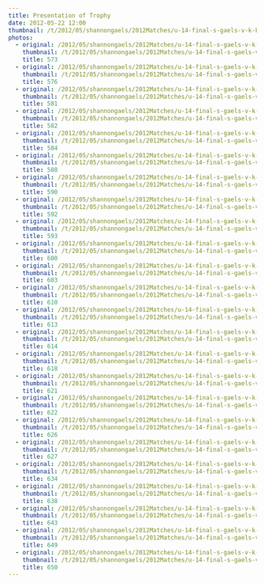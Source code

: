 ```yaml
---
title: Presentation of Trophy
date: 2012-05-22 12:00
thumbnail: /t/2012/05/shannongaels/2012Matches/u-14-final-s-gaels-v-k-bride/presentation-of-trophy/573.jpg
photos:
  - original: /2012/05/shannongaels/2012Matches/u-14-final-s-gaels-v-k-bride/presentation-of-trophy/573.jpg
    thumbnail: /t/2012/05/shannongaels/2012Matches/u-14-final-s-gaels-v-k-bride/presentation-of-trophy/573.jpg
    title: 573
  - original: /2012/05/shannongaels/2012Matches/u-14-final-s-gaels-v-k-bride/presentation-of-trophy/576.jpg
    thumbnail: /t/2012/05/shannongaels/2012Matches/u-14-final-s-gaels-v-k-bride/presentation-of-trophy/576.jpg
    title: 576
  - original: /2012/05/shannongaels/2012Matches/u-14-final-s-gaels-v-k-bride/presentation-of-trophy/581.jpg
    thumbnail: /t/2012/05/shannongaels/2012Matches/u-14-final-s-gaels-v-k-bride/presentation-of-trophy/581.jpg
    title: 581
  - original: /2012/05/shannongaels/2012Matches/u-14-final-s-gaels-v-k-bride/presentation-of-trophy/582.jpg
    thumbnail: /t/2012/05/shannongaels/2012Matches/u-14-final-s-gaels-v-k-bride/presentation-of-trophy/582.jpg
    title: 582
  - original: /2012/05/shannongaels/2012Matches/u-14-final-s-gaels-v-k-bride/presentation-of-trophy/584.jpg
    thumbnail: /t/2012/05/shannongaels/2012Matches/u-14-final-s-gaels-v-k-bride/presentation-of-trophy/584.jpg
    title: 584
  - original: /2012/05/shannongaels/2012Matches/u-14-final-s-gaels-v-k-bride/presentation-of-trophy/588.jpg
    thumbnail: /t/2012/05/shannongaels/2012Matches/u-14-final-s-gaels-v-k-bride/presentation-of-trophy/588.jpg
    title: 588
  - original: /2012/05/shannongaels/2012Matches/u-14-final-s-gaels-v-k-bride/presentation-of-trophy/590.jpg
    thumbnail: /t/2012/05/shannongaels/2012Matches/u-14-final-s-gaels-v-k-bride/presentation-of-trophy/590.jpg
    title: 590
  - original: /2012/05/shannongaels/2012Matches/u-14-final-s-gaels-v-k-bride/presentation-of-trophy/592.jpg
    thumbnail: /t/2012/05/shannongaels/2012Matches/u-14-final-s-gaels-v-k-bride/presentation-of-trophy/592.jpg
    title: 592
  - original: /2012/05/shannongaels/2012Matches/u-14-final-s-gaels-v-k-bride/presentation-of-trophy/593.jpg
    thumbnail: /t/2012/05/shannongaels/2012Matches/u-14-final-s-gaels-v-k-bride/presentation-of-trophy/593.jpg
    title: 593
  - original: /2012/05/shannongaels/2012Matches/u-14-final-s-gaels-v-k-bride/presentation-of-trophy/600.jpg
    thumbnail: /t/2012/05/shannongaels/2012Matches/u-14-final-s-gaels-v-k-bride/presentation-of-trophy/600.jpg
    title: 600
  - original: /2012/05/shannongaels/2012Matches/u-14-final-s-gaels-v-k-bride/presentation-of-trophy/603.jpg
    thumbnail: /t/2012/05/shannongaels/2012Matches/u-14-final-s-gaels-v-k-bride/presentation-of-trophy/603.jpg
    title: 603
  - original: /2012/05/shannongaels/2012Matches/u-14-final-s-gaels-v-k-bride/presentation-of-trophy/610.jpg
    thumbnail: /t/2012/05/shannongaels/2012Matches/u-14-final-s-gaels-v-k-bride/presentation-of-trophy/610.jpg
    title: 610
  - original: /2012/05/shannongaels/2012Matches/u-14-final-s-gaels-v-k-bride/presentation-of-trophy/613.jpg
    thumbnail: /t/2012/05/shannongaels/2012Matches/u-14-final-s-gaels-v-k-bride/presentation-of-trophy/613.jpg
    title: 613
  - original: /2012/05/shannongaels/2012Matches/u-14-final-s-gaels-v-k-bride/presentation-of-trophy/614.jpg
    thumbnail: /t/2012/05/shannongaels/2012Matches/u-14-final-s-gaels-v-k-bride/presentation-of-trophy/614.jpg
    title: 614
  - original: /2012/05/shannongaels/2012Matches/u-14-final-s-gaels-v-k-bride/presentation-of-trophy/618.jpg
    thumbnail: /t/2012/05/shannongaels/2012Matches/u-14-final-s-gaels-v-k-bride/presentation-of-trophy/618.jpg
    title: 618
  - original: /2012/05/shannongaels/2012Matches/u-14-final-s-gaels-v-k-bride/presentation-of-trophy/621.jpg
    thumbnail: /t/2012/05/shannongaels/2012Matches/u-14-final-s-gaels-v-k-bride/presentation-of-trophy/621.jpg
    title: 621
  - original: /2012/05/shannongaels/2012Matches/u-14-final-s-gaels-v-k-bride/presentation-of-trophy/622.jpg
    thumbnail: /t/2012/05/shannongaels/2012Matches/u-14-final-s-gaels-v-k-bride/presentation-of-trophy/622.jpg
    title: 622
  - original: /2012/05/shannongaels/2012Matches/u-14-final-s-gaels-v-k-bride/presentation-of-trophy/626.jpg
    thumbnail: /t/2012/05/shannongaels/2012Matches/u-14-final-s-gaels-v-k-bride/presentation-of-trophy/626.jpg
    title: 626
  - original: /2012/05/shannongaels/2012Matches/u-14-final-s-gaels-v-k-bride/presentation-of-trophy/627.jpg
    thumbnail: /t/2012/05/shannongaels/2012Matches/u-14-final-s-gaels-v-k-bride/presentation-of-trophy/627.jpg
    title: 627
  - original: /2012/05/shannongaels/2012Matches/u-14-final-s-gaels-v-k-bride/presentation-of-trophy/634.jpg
    thumbnail: /t/2012/05/shannongaels/2012Matches/u-14-final-s-gaels-v-k-bride/presentation-of-trophy/634.jpg
    title: 634
  - original: /2012/05/shannongaels/2012Matches/u-14-final-s-gaels-v-k-bride/presentation-of-trophy/638.jpg
    thumbnail: /t/2012/05/shannongaels/2012Matches/u-14-final-s-gaels-v-k-bride/presentation-of-trophy/638.jpg
    title: 638
  - original: /2012/05/shannongaels/2012Matches/u-14-final-s-gaels-v-k-bride/presentation-of-trophy/643.jpg
    thumbnail: /t/2012/05/shannongaels/2012Matches/u-14-final-s-gaels-v-k-bride/presentation-of-trophy/643.jpg
    title: 643
  - original: /2012/05/shannongaels/2012Matches/u-14-final-s-gaels-v-k-bride/presentation-of-trophy/649.jpg
    thumbnail: /t/2012/05/shannongaels/2012Matches/u-14-final-s-gaels-v-k-bride/presentation-of-trophy/649.jpg
    title: 649
  - original: /2012/05/shannongaels/2012Matches/u-14-final-s-gaels-v-k-bride/presentation-of-trophy/650.jpg
    thumbnail: /t/2012/05/shannongaels/2012Matches/u-14-final-s-gaels-v-k-bride/presentation-of-trophy/650.jpg
    title: 650
---
```


